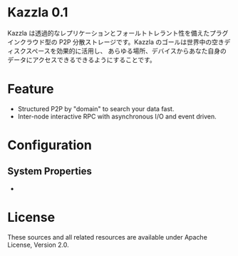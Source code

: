 # Kazzla 0.1
Kazzla は透過的なレプリケーションとフォールトトレラント性を備えたプラグインクラウド型の
P2P 分散ストレージです。Kazzla のゴールは世界中の空きディスクスペースを効果的に活用し、
あらゆる場所、デバイスからあなた自身のデータにアクセスできるできるようにすることです。

# Feature
* Structured P2P by "domain" to search your data fast.
* Inter-node interactive RPC with asynchronous I/O and event driven.

# Configuration
## System Properties
*

# License
These sources and all related resources are available under Apache License, Version 2.0.
